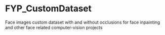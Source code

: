 # FYP_CustomDataset
Face images custom dataset with and without occlusions for face inpainting and other face related computer-vision projects
